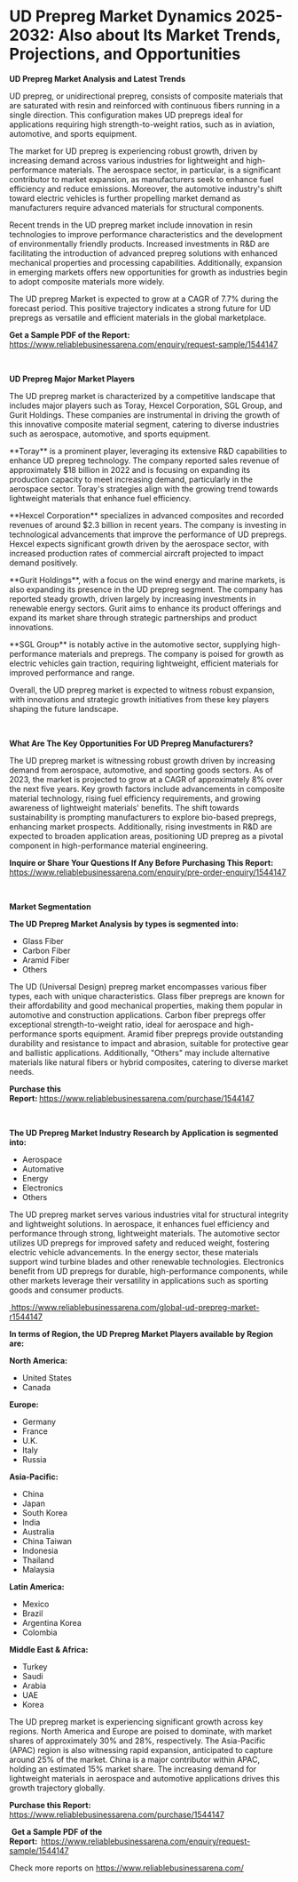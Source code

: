 <p><h1>UD Prepreg Market Dynamics 2025-2032: Also about Its Market Trends, Projections, and Opportunities</h1></p><p><strong>UD Prepreg Market Analysis and Latest Trends</strong></p>
<p><p>UD prepreg, or unidirectional prepreg, consists of composite materials that are saturated with resin and reinforced with continuous fibers running in a single direction. This configuration makes UD prepregs ideal for applications requiring high strength-to-weight ratios, such as in aviation, automotive, and sports equipment.</p><p>The market for UD prepreg is experiencing robust growth, driven by increasing demand across various industries for lightweight and high-performance materials. The aerospace sector, in particular, is a significant contributor to market expansion, as manufacturers seek to enhance fuel efficiency and reduce emissions. Moreover, the automotive industry's shift toward electric vehicles is further propelling market demand as manufacturers require advanced materials for structural components.</p><p>Recent trends in the UD prepreg market include innovation in resin technologies to improve performance characteristics and the development of environmentally friendly products. Increased investments in R&D are facilitating the introduction of advanced prepreg solutions with enhanced mechanical properties and processing capabilities. Additionally, expansion in emerging markets offers new opportunities for growth as industries begin to adopt composite materials more widely.</p><p>The UD prepreg Market is expected to grow at a CAGR of 7.7% during the forecast period. This positive trajectory indicates a strong future for UD prepregs as versatile and efficient materials in the global marketplace.</p></p>
<p><strong>Get a Sample PDF of the Report:&nbsp;</strong> <a href="https://www.reliablebusinessarena.com/enquiry/request-sample/1544147?utm_campaign=2939&utm_medium=2&utm_source=Github&utm_content=ia&utm_term=31032025&utm_id=ud-prepreg">https://www.reliablebusinessarena.com/enquiry/request-sample/1544147</a></p>
<p>&nbsp;</p>
<p><strong>UD Prepreg Major Market Players</strong></p>
<p><p>The UD prepreg market is characterized by a competitive landscape that includes major players such as Toray, Hexcel Corporation, SGL Group, and Gurit Holdings. These companies are instrumental in driving the growth of this innovative composite material segment, catering to diverse industries such as aerospace, automotive, and sports equipment.</p><p>**Toray** is a prominent player, leveraging its extensive R&D capabilities to enhance UD prepreg technology. The company reported sales revenue of approximately $18 billion in 2022 and is focusing on expanding its production capacity to meet increasing demand, particularly in the aerospace sector. Toray's strategies align with the growing trend towards lightweight materials that enhance fuel efficiency.</p><p>**Hexcel Corporation** specializes in advanced composites and recorded revenues of around $2.3 billion in recent years. The company is investing in technological advancements that improve the performance of UD prepregs. Hexcel expects significant growth driven by the aerospace sector, with increased production rates of commercial aircraft projected to impact demand positively.</p><p>**Gurit Holdings**, with a focus on the wind energy and marine markets, is also expanding its presence in the UD prepreg segment. The company has reported steady growth, driven largely by increasing investments in renewable energy sectors. Gurit aims to enhance its product offerings and expand its market share through strategic partnerships and product innovations.</p><p>**SGL Group** is notably active in the automotive sector, supplying high-performance materials and prepregs. The company is poised for growth as electric vehicles gain traction, requiring lightweight, efficient materials for improved performance and range.</p><p>Overall, the UD prepreg market is expected to witness robust expansion, with innovations and strategic growth initiatives from these key players shaping the future landscape.</p></p>
<p>&nbsp;</p>
<p><strong>What Are The Key Opportunities For UD Prepreg Manufacturers?</strong></p>
<p><p>The UD prepreg market is witnessing robust growth driven by increasing demand from aerospace, automotive, and sporting goods sectors. As of 2023, the market is projected to grow at a CAGR of approximately 8% over the next five years. Key growth factors include advancements in composite material technology, rising fuel efficiency requirements, and growing awareness of lightweight materials' benefits. The shift towards sustainability is prompting manufacturers to explore bio-based prepregs, enhancing market prospects. Additionally, rising investments in R&D are expected to broaden application areas, positioning UD prepreg as a pivotal component in high-performance material engineering.</p></p>
<p><strong>Inquire or Share Your Questions If Any Before Purchasing This Report:</strong> <a href="https://www.reliablebusinessarena.com/enquiry/pre-order-enquiry/1544147?utm_campaign=2939&utm_medium=2&utm_source=Github&utm_content=ia&utm_term=31032025&utm_id=ud-prepreg">https://www.reliablebusinessarena.com/enquiry/pre-order-enquiry/1544147</a></p>
<p>&nbsp;</p>
<p><strong>Market Segmentation</strong></p>
<p><strong>The UD Prepreg Market Analysis by types is segmented into:</strong></p>
<p><ul><li>Glass Fiber</li><li>Carbon Fiber</li><li>Aramid Fiber</li><li>Others</li></ul></p>
<p><p>The UD (Universal Design) prepreg market encompasses various fiber types, each with unique characteristics. Glass fiber prepregs are known for their affordability and good mechanical properties, making them popular in automotive and construction applications. Carbon fiber prepregs offer exceptional strength-to-weight ratio, ideal for aerospace and high-performance sports equipment. Aramid fiber prepregs provide outstanding durability and resistance to impact and abrasion, suitable for protective gear and ballistic applications. Additionally, "Others" may include alternative materials like natural fibers or hybrid composites, catering to diverse market needs.</p></p>
<p><strong>Purchase this Report:&nbsp;</strong><a href="https://www.reliablebusinessarena.com/purchase/1544147?utm_campaign=2939&utm_medium=2&utm_source=Github&utm_content=ia&utm_term=31032025&utm_id=ud-prepreg">https://www.reliablebusinessarena.com/purchase/1544147</a></p>
<p>&nbsp;</p>
<p><strong>The UD Prepreg Market Industry Research by Application is segmented into:</strong></p>
<p><ul><li>Aerospace</li><li>Automative</li><li>Energy</li><li>Electronics</li><li>Others</li></ul></p>
<p><p>The UD prepreg market serves various industries vital for structural integrity and lightweight solutions. In aerospace, it enhances fuel efficiency and performance through strong, lightweight materials. The automotive sector utilizes UD prepregs for improved safety and reduced weight, fostering electric vehicle advancements. In the energy sector, these materials support wind turbine blades and other renewable technologies. Electronics benefit from UD prepregs for durable, high-performance components, while other markets leverage their versatility in applications such as sporting goods and consumer products.</p></p>
<p><a href="https://www.reliablebusinessarena.com/global-ud-prepreg-market-r1544147?utm_campaign=2939&utm_medium=2&utm_source=Github&utm_content=ia&utm_term=31032025&utm_id=ud-prepreg">&nbsp;https://www.reliablebusinessarena.com/global-ud-prepreg-market-r1544147</a></p>
<p><strong>In terms of Region, the UD Prepreg Market Players available by Region are:</strong></p>
<p>
    <p> <strong> North America: </strong>
        <ul>
            <li>United States</li>
            <li>Canada</li>
        </ul>
        </p> 
    <p> <strong> Europe: </strong>
        <ul>
            <li>Germany</li>
            <li>France</li>
            <li>U.K.</li>
            <li>Italy</li>
            <li>Russia</li>
        </ul>
        </p> 
    <p> <strong> Asia-Pacific: </strong>
        <ul>
            <li>China</li>
            <li>Japan</li>
            <li>South Korea</li>
            <li>India</li>
            <li>Australia</li>
            <li>China Taiwan</li>
            <li>Indonesia</li>
            <li>Thailand</li>
            <li>Malaysia</li>
        </ul>
        </p> 
    <p> <strong> Latin America: </strong>
        <ul>
            <li>Mexico</li>
            <li>Brazil</li>
            <li>Argentina Korea</li>
            <li>Colombia</li>
        </ul>
        </p> 
    <p> <strong> Middle East & Africa: </strong>
        <ul>
            <li>Turkey</li>
            <li>Saudi</li>
            <li>Arabia</li>
            <li>UAE</li>
            <li>Korea</li>
        </ul>
    </p>
    </p>
<p><p>The UD prepreg market is experiencing significant growth across key regions. North America and Europe are poised to dominate, with market shares of approximately 30% and 28%, respectively. The Asia-Pacific (APAC) region is also witnessing rapid expansion, anticipated to capture around 25% of the market. China is a major contributor within APAC, holding an estimated 15% market share. The increasing demand for lightweight materials in aerospace and automotive applications drives this growth trajectory globally.</p></p>
<p><strong>Purchase this Report: </strong><a href="https://www.reliablebusinessarena.com/purchase/1544147?utm_campaign=2939&utm_medium=2&utm_source=Github&utm_content=ia&utm_term=31032025&utm_id=ud-prepreg">https://www.reliablebusinessarena.com/purchase/1544147</a></p>
<p>&nbsp;<strong>Get a Sample PDF of the Report:&nbsp;&nbsp;</strong><a href="https://www.reliablebusinessarena.com/enquiry/request-sample/1544147?utm_campaign=2939&utm_medium=2&utm_source=Github&utm_content=ia&utm_term=31032025&utm_id=ud-prepreg">https://www.reliablebusinessarena.com/enquiry/request-sample/1544147</a></p>
<p><strong></strong></p>
<p>Check more reports on <a href="https://www.reliablebusinessarena.com/?utm_campaign=2939&utm_medium=2&utm_source=Github&utm_content=ia&utm_term=31032025&utm_id=ud-prepreg">https://www.reliablebusinessarena.com/</a></p>